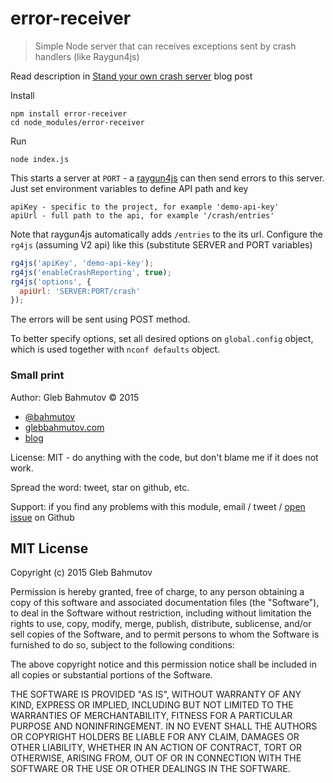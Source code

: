 # error-receiver

> Simple Node server that can receives exceptions sent by crash handlers (like Raygun4js)

Read description in [Stand your own crash server][blog post] blog post

Install

    npm install error-receiver
    cd node_modules/error-receiver

Run

    node index.js

This starts a server at `PORT` - a [raygun4js](https://github.com/MindscapeHQ/raygun4js)
can then send errors to this server. Just set environment variables to define API path
and key

    apiKey - specific to the project, for example 'demo-api-key'
    apiUrl - full path to the api, for example '/crash/entries'

Note that raygun4js automatically adds `/entries` to the its url. Configure
the `rg4js` (assuming V2 api) like this (substitute SERVER and PORT variables)

```js
rg4js('apiKey', 'demo-api-key');
rg4js('enableCrashReporting', true);
rg4js('options', {
  apiUrl: 'SERVER:PORT/crash'
});
```

The errors will be sent using POST method.

To better specify options, set all desired options on `global.config` object,
which is used together with `nconf defaults` object.

### Small print

Author: Gleb Bahmutov &copy; 2015

* [@bahmutov](https://twitter.com/bahmutov)
* [glebbahmutov.com](http://glebbahmutov.com)
* [blog](http://glebbahmutov.com/blog/)

License: MIT - do anything with the code, but don't blame me if it does not work.

Spread the word: tweet, star on github, etc.

Support: if you find any problems with this module, email / tweet /
[open issue](https://github.com/bahmutov/error-receiver/issues) on Github

## MIT License

Copyright (c) 2015 Gleb Bahmutov

Permission is hereby granted, free of charge, to any person
obtaining a copy of this software and associated documentation
files (the "Software"), to deal in the Software without
restriction, including without limitation the rights to use,
copy, modify, merge, publish, distribute, sublicense, and/or sell
copies of the Software, and to permit persons to whom the
Software is furnished to do so, subject to the following
conditions:

The above copyright notice and this permission notice shall be
included in all copies or substantial portions of the Software.

THE SOFTWARE IS PROVIDED "AS IS", WITHOUT WARRANTY OF ANY KIND,
EXPRESS OR IMPLIED, INCLUDING BUT NOT LIMITED TO THE WARRANTIES
OF MERCHANTABILITY, FITNESS FOR A PARTICULAR PURPOSE AND
NONINFRINGEMENT. IN NO EVENT SHALL THE AUTHORS OR COPYRIGHT
HOLDERS BE LIABLE FOR ANY CLAIM, DAMAGES OR OTHER LIABILITY,
WHETHER IN AN ACTION OF CONTRACT, TORT OR OTHERWISE, ARISING
FROM, OUT OF OR IN CONNECTION WITH THE SOFTWARE OR THE USE OR
OTHER DEALINGS IN THE SOFTWARE.

[blog post]: http://glebbahmutov.com/blog/stand-your-own-crash-server/
